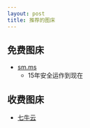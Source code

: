 ```yaml
---
layout: post
title: 推荐的图床
---
```


## 免费图床
- [sm.ms](https://sm.ms/) 
    - 15年安全运作到现在

## 收费图床
- [七牛云](https://www.qiniu.com/)
